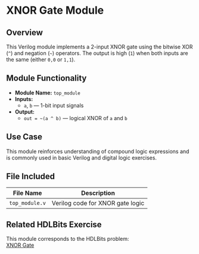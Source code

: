 # XNOR Gate Module

## Overview
This Verilog module implements a 2-input XNOR gate using the bitwise XOR (`^`) and negation (`~`) operators. The output is high (`1`) when both inputs are the same (either `0,0` or `1,1`).

## Module Functionality
- **Module Name:** `top_module`
- **Inputs:**  
  - `a`, `b` — 1-bit input signals  
- **Output:**  
  - `out = ~(a ^ b)` — logical XNOR of `a` and `b`

## Use Case
This module reinforces understanding of compound logic expressions and is commonly used in basic Verilog and digital logic exercises.

## File Included

| File Name       | Description                       |
|------------------|-----------------------------------|
| `top_module.v`   | Verilog code for XNOR gate logic  |

## Related HDLBits Exercise
This module corresponds to the HDLBits problem:  
[XNOR Gate](https://hdlbits.01xz.net/wiki/Xnor_gate)
